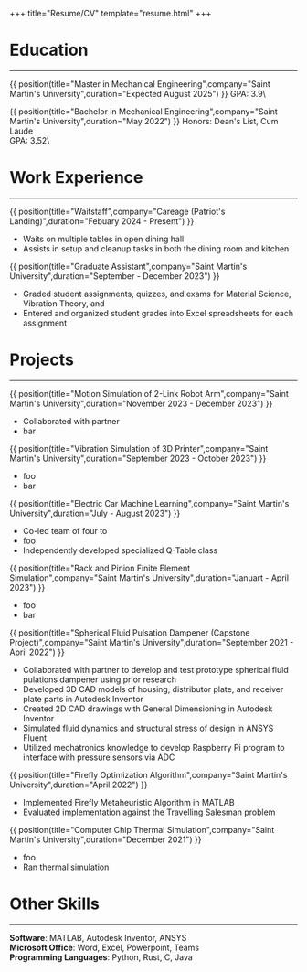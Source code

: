 +++
title="Resume/CV"
template="resume.html"
+++

# Education
------
{{ position(title="Master in Mechanical Engineering",company="Saint Martin's University",duration="Expected August 2025") }}
GPA: 3.9\

{{ position(title="Bachelor in Mechanical Engineering",company="Saint Martin's University",duration="May 2022") }}
Honors: Dean's List, Cum Laude\
GPA: 3.52\

# Work Experience
------
{{ position(title="Waitstaff",company="Careage (Patriot's Landing)",duration="Febuary 2024 - Present") }}
- Waits on multiple tables in open dining hall
- Assists in setup and cleanup tasks in both the dining room and kitchen

{{ position(title="Graduate Assistant",company="Saint Martin's University",duration="September - December 2023") }}
- Graded student assignments, quizzes, and exams for Material Science, Vibration Theory, and 
- Entered and organized student grades into Excel spreadsheets for each assignment

# Projects
------
{{ position(title="Motion Simulation of 2-Link Robot Arm",company="Saint Martin's University",duration="November 2023 - December 2023") }}
- Collaborated with partner
- bar

{{ position(title="Vibration Simulation of 3D Printer",company="Saint Martin's University",duration="September 2023 - October 2023") }}
- foo
- bar

{{ position(title="Electric Car Machine Learning",company="Saint Martin's University",duration="July - August 2023") }}
- Co-led team of four to
- foo
- Independently developed specialized Q-Table class

{{ position(title="Rack and Pinion Finite Element Simulation",company="Saint Martin's University",duration="Januart - April 2023") }}
- foo
- bar

{{ position(title="Spherical Fluid Pulsation Dampener (Capstone Project)",company="Saint Martin's University",duration="September 2021 - April 2022") }}
- Collaborated with partner to develop and test prototype spherical fluid pulations dampener using prior research
- Developed 3D CAD models of housing, distributor plate, and receiver plate parts in Autodesk Inventor
- Created 2D CAD drawings with General Dimensioning in Autodesk Inventor
- Simulated fluid dynamics and structural stress of design in ANSYS Fluent
- Utilized mechatronics knowledge to develop Raspberry Pi program to interface with pressure sensors via ADC

{{ position(title="Firefly Optimization Algorithm",company="Saint Martin's University",duration="April 2022") }}
- Implemented Firefly Metaheuristic Algorithm in MATLAB
- Evaluated implementation against the Travelling Salesman problem

{{ position(title="Computer Chip Thermal Simulation",company="Saint Martin's University",duration="December 2021") }}
- foo
- Ran thermal simulation

# Other Skills
------

**Software**: MATLAB, Autodesk Inventor, ANSYS\
**Microsoft Office**: Word, Excel, Powerpoint, Teams\
**Programming Languages**: Python, Rust, C, Java